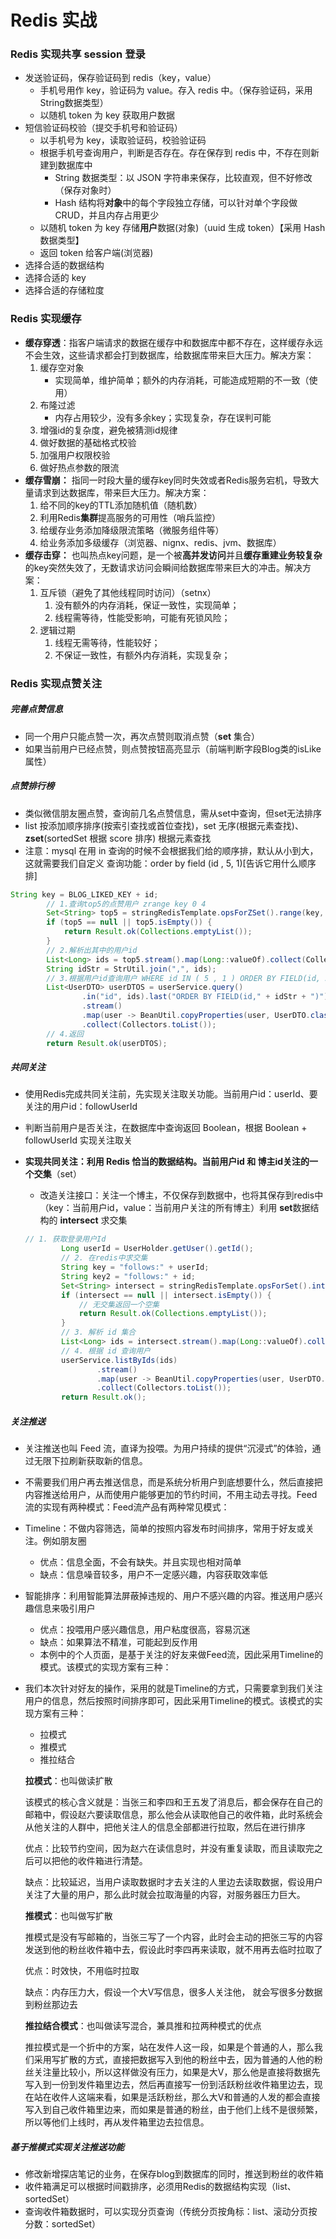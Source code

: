 # Redis 实战
### Redis 实现共享 session 登录
- 发送验证码，保存验证码到 redis（key，value）
   - 手机号用作 key，验证码为 value。存入 redis 中。（保存验证码，采用String数据类型）
   - 以随机 token 为 key 获取用户数据
- 短信验证码校验（提交手机号和验证码）
   - 以手机号为 key，读取验证码，校验验证码
   - 根据手机号查询用户，判断是否存在。存在保存到 redis 中，不存在则新建到数据库中
     - String 数据类型：以 JSON 字符串来保存，比较直观，但不好修改（保存对象时）
     - Hash 结构将**对象**中的每个字段独立存储，可以针对单个字段做 CRUD，并且内存占用更少
   - 以随机 token 为 key 存储**用户**数据(对象)（uuid 生成 token）【采用 Hash 数据类型】
   - 返回 token 给客户端(浏览器)
- 选择合适的数据结构
- 选择合适的 key
- 选择合适的存储粒度
### Redis 实现缓存
- **缓存穿透**：指客户端请求的数据在缓存中和数据库中都不存在，这样缓存永远不会生效，这些请求都会打到数据库，给数据库带来巨大压力。解决方案：
   1. 缓存空对象
      - 实现简单，维护简单；额外的内存消耗，可能造成短期的不一致（使用）
   2. 布隆过滤
      - 内存占用较少，没有多余key；实现复杂，存在误判可能
   3. 增强id的复杂度，避免被猜测id规律
   4. 做好数据的基础格式校验
   5. 加强用户权限校验
   6. 做好热点参数的限流
- **缓存雪崩：** 指同一时段大量的缓存key同时失效或者Redis服务宕机，导致大量请求到达数据库，带来巨大压力。解决方案：
   1. 给不同的key的TTL添加随机值（随机数）
   2. 利用Redis**集群**提高服务的可用性（哨兵监控）
   3. 给缓存业务添加降级限流策略（微服务组件等）
   4. 给业务添加多级缓存（浏览器、nignx、redis、jvm、数据库）
- **缓存击穿：** 也叫热点key问题，是一个被**高并发访问**并且**缓存重建业务较复杂**的key突然失效了，无数请求访问会瞬间给数据库带来巨大的冲击。解决方案：
   1. 互斥锁（避免了其他线程同时访问）（setnx）
      1. 没有额外的内存消耗，保证一致性，实现简单；
      2. 线程需等待，性能受影响，可能有死锁风险；
   2. 逻辑过期
      1. 线程无需等待，性能较好；
      2. 不保证一致性，有额外内存消耗，实现复杂；
### Redis 实现点赞关注

##### 完善点赞信息

- 同一个用户只能点赞一次，再次点赞则取消点赞（**set** 集合）
- 如果当前用户已经点赞，则点赞按钮高亮显示（前端判断字段Blog类的isLike属性）

##### 点赞排行榜

- 类似微信朋友圈点赞，查询前几名点赞信息，需从set中查询，但set无法排序
- list 按添加顺序排序(按索引查找或首位查找)，set 无序(根据元素查找)、**zset**(sortedSet 根据 score 排序) 根据元素查找
- 注意：mysql 在用 in 查询的时候不会根据我们给的顺序排，默认从小到大，这就需要我们自定义 查询功能：order by field (id , 5, 1)[告诉它用什么顺序排]

~~~java
String key = BLOG_LIKED_KEY + id;
        // 1.查询top5的点赞用户 zrange key 0 4
        Set<String> top5 = stringRedisTemplate.opsForZSet().range(key, 0, 4);
        if (top5 == null || top5.isEmpty()) {
            return Result.ok(Collections.emptyList());
        }
        // 2.解析出其中的用户id
        List<Long> ids = top5.stream().map(Long::valueOf).collect(Collectors.toList());
        String idStr = StrUtil.join(",", ids);
        // 3.根据用户id查询用户 WHERE id IN ( 5 , 1 ) ORDER BY FIELD(id, 5, 1)
        List<UserDTO> userDTOS = userService.query()
                .in("id", ids).last("ORDER BY FIELD(id," + idStr + ")").list()
                .stream()
                .map(user -> BeanUtil.copyProperties(user, UserDTO.class))
                .collect(Collectors.toList());
        // 4.返回
        return Result.ok(userDTOS);
~~~

##### 共同关注

- 使用Redis完成共同关注前，先实现关注取关功能。当前用户id：userId、要关注的用户id：followUserId

- 判断当前用户是否关注，在数据库中查询返回 Boolean，根据 Boolean + followUserId 实现关注取关

- **实现共同关注：**利用 Redis 恰当的数据结构。当前用户id 和 博主id关注的一个**交集**（set）

  - 改造关注接口：关注一个博主，不仅保存到数据中，也将其保存到redis中（key：当前用户id，value：当前用户关注的所有博主）利用 **set**数据结构的 **intersect** 求交集

  ~~~java
  // 1. 获取登录用户Id
          Long userId = UserHolder.getUser().getId();
          // 2. 在redis中求交集
          String key = "follows:" + userId;
          String key2 = "follows:" + id;
          Set<String> intersect = stringRedisTemplate.opsForSet().intersect(key, key2);
          if (intersect == null || intersect.isEmpty()) {
              // 无交集返回一个空集
              return Result.ok(Collections.emptyList());
          }
          // 3. 解析 id 集合
          List<Long> ids = intersect.stream().map(Long::valueOf).collect(Collectors.toList());
          // 4. 根据 id 查询用户
          userService.listByIds(ids)
                  .stream()
                  .map(user -> BeanUtil.copyProperties(user, UserDTO.class))
                  .collect(Collectors.toList());
          return Result.ok();
  ~~~

##### 关注推送

- 关注推送也叫 Feed 流，直译为投喂。为用户持续的提供“沉浸式”的体验，通过无限下拉刷新获取新的信息。

- 不需要我们用户再去推送信息，而是系统分析用户到底想要什么，然后直接把内容推送给用户，从而使用户能够更加的节约时间，不用主动去寻找。Feed流的实现有两种模式：Feed流产品有两种常见模式：

- Timeline：不做内容筛选，简单的按照内容发布时间排序，常用于好友或关注。例如朋友圈

  * 优点：信息全面，不会有缺失。并且实现也相对简单
  * 缺点：信息噪音较多，用户不一定感兴趣，内容获取效率低

- 智能排序：利用智能算法屏蔽掉违规的、用户不感兴趣的内容。推送用户感兴趣信息来吸引用户

  * 优点：投喂用户感兴趣信息，用户粘度很高，容易沉迷
  * 缺点：如果算法不精准，可能起到反作用
  * 本例中的个人页面，是基于关注的好友来做Feed流，因此采用Timeline的模式。该模式的实现方案有三种：

- 我们本次针对好友的操作，采用的就是Timeline的方式，只需要拿到我们关注用户的信息，然后按照时间排序即可，因此采用Timeline的模式。该模式的实现方案有三种：

  * 拉模式
  * 推模式
  * 推拉结合

  **拉模式**：也叫做读扩散

  该模式的核心含义就是：当张三和李四和王五发了消息后，都会保存在自己的邮箱中，假设赵六要读取信息，那么他会从读取他自己的收件箱，此时系统会从他关注的人群中，把他关注人的信息全部都进行拉取，然后在进行排序

  优点：比较节约空间，因为赵六在读信息时，并没有重复读取，而且读取完之后可以把他的收件箱进行清楚。

  缺点：比较延迟，当用户读取数据时才去关注的人里边去读取数据，假设用户关注了大量的用户，那么此时就会拉取海量的内容，对服务器压力巨大。

  **推模式**：也叫做写扩散

  推模式是没有写邮箱的，当张三写了一个内容，此时会主动的把张三写的内容发送到他的粉丝收件箱中去，假设此时李四再来读取，就不用再去临时拉取了

  优点：时效快，不用临时拉取

  缺点：内存压力大，假设一个大V写信息，很多人关注他， 就会写很多分数据到粉丝那边去

  **推拉结合模式**：也叫做读写混合，兼具推和拉两种模式的优点

  推拉模式是一个折中的方案，站在发件人这一段，如果是个普通的人，那么我们采用写扩散的方式，直接把数据写入到他的粉丝中去，因为普通的人他的粉丝关注量比较小，所以这样做没有压力，如果是大V，那么他是直接将数据先写入到一份到发件箱里边去，然后再直接写一份到活跃粉丝收件箱里边去，现在站在收件人这端来看，如果是活跃粉丝，那么大V和普通的人发的都会直接写入到自己收件箱里边来，而如果是普通的粉丝，由于他们上线不是很频繁，所以等他们上线时，再从发件箱里边去拉信息。

##### 基于推模式实现关注推送功能

- 修改新增探店笔记的业务，在保存blog到数据库的同时，推送到粉丝的收件箱
- 收件箱满足可以根据时间戳排序，必须用Redis的数据结构实现（list、sortedSet）
- 查询收件箱数据时，可以实现分页查询（传统分页按角标：list、滚动分页按分数：sortedSet）
